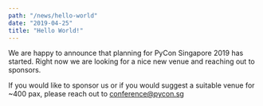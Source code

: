 ```yaml
---
path: "/news/hello-world"
date: "2019-04-25"
title: "Hello World!"
---
```


We are happy to announce that planning for PyCon Singapore 2019 has started.
Right now we are looking for a nice new venue and reaching out to sponsors.

If you would like to sponsor us or if you would suggest a suitable venue for
~400 pax, please reach out to <a href="mailto:conference@pycon.sg">conference@pycon.sg</a>